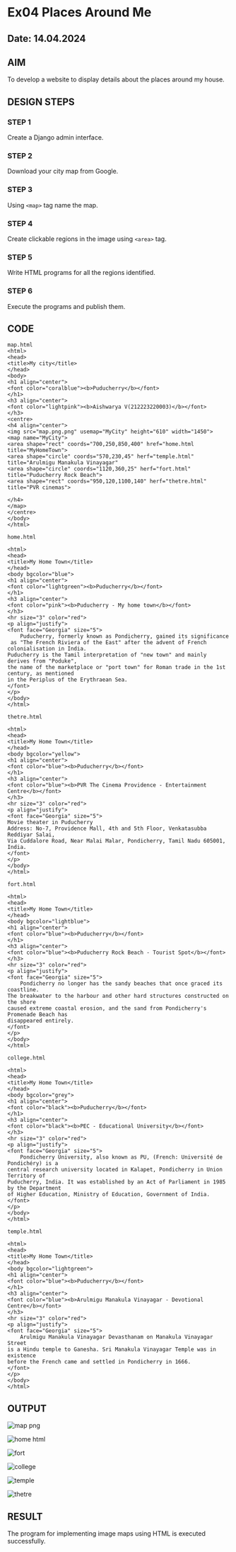 # Ex04 Places Around Me
## Date: 14.04.2024

## AIM
To develop a website to display details about the places around my house.

## DESIGN STEPS

### STEP 1
Create a Django admin interface.

### STEP 2
Download your city map from Google.

### STEP 3
Using ```<map>``` tag name the map.

### STEP 4
Create clickable regions in the image using ```<area>``` tag.

### STEP 5
Write HTML programs for all the regions identified.

### STEP 6
Execute the programs and publish them.

## CODE
```
map.html
<html>
<head>
<title>My city</title>
</head>
<body>
<h1 align="center">
<font color="coralblue"><b>Puducherry</b></font>
</h1>
<h3 align="center">
<font color="lightpink"><b>Aishwarya V(212223220003)</b></font>
</h3>
<centre>
<h4 align="center">
<img src="map.png.png" usemap="MyCity" height="610" width="1450">
<map name="MyCity">
<area shape="rect" coords="700,250,850,400" href="home.html title="MyHomeTown">
<area shape="circle" coords="570,230,45" herf="temple.html" title="Arulmigu Manakula Vinayagar"
<area shape="circle" coords="1120,360,25" herf="fort.html" title="Puducherry Rock Beach">
<area shape="rect" coords="950,120,1100,140" herf="thetre.html" title="PVR cinemas">

</h4>
</map>
</centre>
</body>
</html>

home.html

<html>
<head>
<title>My Home Town</title>
</head>
<body bgcolor="blue">
<h1 align="center">
<font color="lightgreen"><b>Puducherry</b></font>
</h1>
<h3 align="center">
<font color="pink"><b>Puducherry - My home town</b></font>
</h3>
<hr size="3" color="red">
<p align="justify">
<font face="Georgia" size="5">
    Puducherry, formerly known as Pondicherry, gained its significance
 as "The French Riviera of the East" after the advent of French colonialisation in India. 
Puducherry is the Tamil interpretation of "new town" and mainly derives from "Poduke",
the name of the marketplace or "port town" for Roman trade in the 1st century, as mentioned 
in the Periplus of the Erythraean Sea.
</font>
</p>
</body>
</html>

thetre.html

<html>
<head>
<title>My Home Town</title>
</head>
<body bgcolor="yellow">
<h1 align="center">
<font color="blue"><b>Puducherry</b></font>
</h1>
<h3 align="center">
<font color="blue"><b>PVR The Cinema Providence - Entertainment Centre</b></font>
</h3>
<hr size="3" color="red">
<p align="justify">
<font face="Georgia" size="5">
Movie theater in Puducherry
Address: No-7, Providence Mall, 4th and 5th Floor, Venkatasubba Reddiyar Salai, 
Via Cuddalore Road, Near Malai Malar, Pondicherry, Tamil Nadu 605001, India.
</font>
</p>
</body>
</html>

fort.html

<html>
<head>
<title>My Home Town</title>
</head>
<body bgcolor="lightblue">
<h1 align="center">
<font color="blue"><b>Puducherry</b></font>
</h1>
<h3 align="center">
<font color="blue"><b>Puducherry Rock Beach - Tourist Spot</b></font>
</h3>
<hr size="3" color="red">
<p align="justify">
<font face="Georgia" size="5">
    Pondicherry no longer has the sandy beaches that once graced its coastline.
The breakwater to the harbour and other hard structures constructed on the shore
caused extreme coastal erosion, and the sand from Pondicherry's Promenade Beach has
disappeared entirely.
</font>
</p>
</body>
</html>

college.html

<html>
<head>
<title>My Home Town</title>
</head>
<body bgcolor="grey">
<h1 align="center">
<font color="black"><b>Puducherry</b></font>
</h1>
<h3 align="center">
<font color="black"><b>PEC - Educational University</b></font>
</h3>
<hr size="3" color="red">
<p align="justify">
<font face="Georgia" size="5">
    Pondicherry University, also known as PU, (French: Université de Pondichéry) is a 
central research university located in Kalapet, Pondicherry in Union Territory of
Puducherry, India. It was established by an Act of Parliament in 1985 by the Department 
of Higher Education, Ministry of Education, Government of India. 
</font>
</p>
</body>
</html>

temple.html

<html>
<head>
<title>My Home Town</title>
</head>
<body bgcolor="lightgreen">
<h1 align="center">
<font color="blue"><b>Puducherry</b></font>
</h1>
<h3 align="center">
<font color="blue"><b>Arulmigu Manakula Vinayagar - Devotional Centre</b></font>
</h3>
<hr size="3" color="red">
<p align="justify">
<font face="Georgia" size="5">
    Arulmigu Manakula Vinayagar Devasthanam on Manakula Vinayagar Street 
is a Hindu temple to Ganesha. Sri Manakula Vinayagar Temple was in existence 
before the French came and settled in Pondicherry in 1666.
</font>
</p>
</body>
</html>
```

## OUTPUT

![map png](https://github.com/aishaishwaryav/NearMe/assets/151565589/8e05b8f7-eb2d-4521-9470-04c299e6dea4)

![home html](https://github.com/aishaishwaryav/NearMe/assets/151565589/9b6f0fe0-c262-4185-897b-4bc6a93e43aa)

![fort](https://github.com/aishaishwaryav/NearMe/assets/151565589/e3575f68-bf06-4cfb-9d4a-28cb5b8c4e50)

![college](https://github.com/aishaishwaryav/NearMe/assets/151565589/f2c2cd5f-90d3-4445-9f05-36475169fde5)

![temple](https://github.com/aishaishwaryav/NearMe/assets/151565589/7bf249d6-65e0-4148-8827-d6a33d0c3826)

![thetre](https://github.com/aishaishwaryav/NearMe/assets/151565589/e41f7356-0510-4bea-a5ae-959fc5f41ac8)


## RESULT
The program for implementing image maps using HTML is executed successfully.
